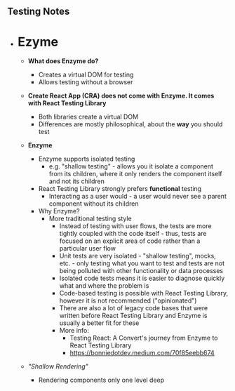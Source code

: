 ## Testing Notes

-   # Ezyme

    -   **What does Enzyme do?**
        -   Creates a virtual DOM for testing
        -   Allows testing without a browser
    -   **Create React App (CRA) does not come with Enzyme. It comes with React Testing Library**

        -   Both libraries create a virtual DOM
        -   Differences are mostly philosophical, about the **way** you should test

    -   **Enzyme**
        -   Enzyme supports isolated testing
            -   e.g. "shallow testing" - allows you it isolate a component from its children, where it only renders the component itself and not its children
        -   React Testing Library strongly prefers **functional** testing
            -   Interacting as a user would - a user would never see a parent component without its children
        -   Why Enzyme?
            -   More traditional testing style
                -   Instead of testing with user flows, the tests are more tightly coupled with the code itself - thus, tests are focused on an explicit area of code rather than a particular user flow
                -   Unit tests are very isolated - "shallow testing", mocks, etc. - only testing what you want to test and tests are not being polluted with other functionality or data processes
                -   Isolated code tests means it is easier to diagnose quickly what and where the problem is
                -   Code-based testing is possible with React Testing Library, however it is not recommended ("opinionated")
                -   There are also a lot of legacy code bases that were written before React Testing Library and Enzyme is usually a better fit for these
                -   More info:
                    -   Testing React: A Convert's journey from Enzyme to React Testing Library
                    -   https://bonniedotdev.medium.com/70f85eebb674
    -   _"Shallow Rendering"_
        -   Rendering components only one level deep
